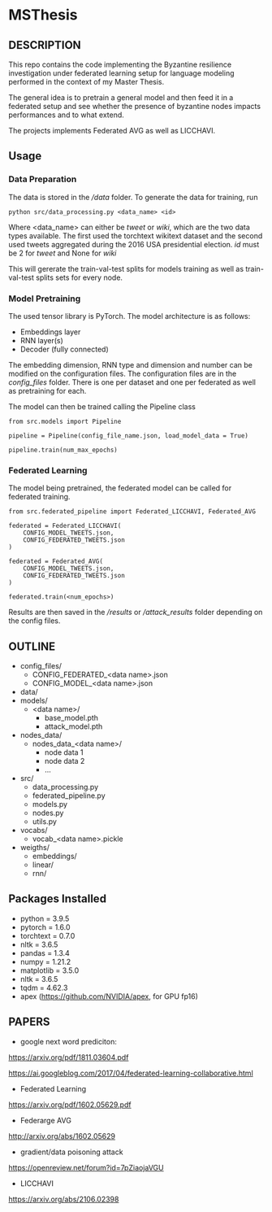 # MSThesis

## DESCRIPTION

This repo contains the code implementing the Byzantine resilience investigation under federated learning setup for language modeling performed in the context of my Master Thesis.

The general idea is to pretrain a general model and then feed it in a federated setup and see whether the presence of byzantine nodes impacts performances and to what extend.

The projects implements Federated AVG as well as LICCHAVI.

## Usage

### Data Preparation

The data is stored in the */data* folder. To generate the data for training, run

```
python src/data_processing.py <data_name> <id>
``` 

Where <data_name> can either be *tweet* or *wiki*, which are the two data types available. The first used the torchtext wikitext dataset and the second used tweets aggregated during the 2016 USA presidential election.
*id* must be 2 for *tweet* and None for *wiki*

This will gererate the train-val-test splits for models training as well as train-val-test splits sets for every node.

### Model Pretraining

The used tensor library is PyTorch. The model architecture is as follows:

- Embeddings layer
- RNN layer(s)
- Decoder (fully connected)

The embedding dimension, RNN type and dimension and number can be modified on the configuration files.
The configuration files are in the *config_files* folder. There is one per dataset and one per federated as well as pretraining for each.

The model can then be trained calling the Pipeline class

```
from src.models import Pipeline

pipeline = Pipeline(config_file_name.json, load_model_data = True)

pipeline.train(num_max_epochs)
```

### Federated Learning

The model being pretrained, the federated model can be called for federated training.

```
from src.federated_pipeline import Federated_LICCHAVI, Federated_AVG

federated = Federated_LICCHAVI(
    CONFIG_MODEL_TWEETS.json,
    CONFIG_FEDERATED_TWEETS.json
)

federated = Federated_AVG(
    CONFIG_MODEL_TWEETS.json,
    CONFIG_FEDERATED_TWEETS.json
)

federated.train(<num_epochs>)
```
Results are then saved in the */results* or */attack_results* folder depending on the config files.

## OUTLINE

- config_files/
  - CONFIG_FEDERATED_\<data name\>.json
  - CONFIG_MODEL_\<data name\>.json
- data/
- models/
  - \<data name\>/
    - base_model.pth
    - attack_model.pth
- nodes_data/
  - nodes_data_\<data name\>/
    - node data 1
    - node data 2
    - ...
- src/
    - data_processing.py
    - federated_pipeline.py
    - models.py
    - nodes.py
    - utils.py
- vocabs/
    - vocab_\<data name\>.pickle
- weigths/
    - embeddings/
    - linear/
    - rnn/

## Packages Installed

- python = 3.9.5
- pytorch = 1.6.0
- torchtext = 0.7.0
- nltk = 3.6.5
- pandas = 1.3.4
- numpy = 1.21.2
- matplotlib = 3.5.0
- nltk = 3.6.5
- tqdm = 4.62.3
- apex (https://github.com/NVIDIA/apex, for GPU fp16)

## PAPERS

- google next word prediciton:

https://arxiv.org/pdf/1811.03604.pdf

https://ai.googleblog.com/2017/04/federated-learning-collaborative.html

- Federated Learning

https://arxiv.org/pdf/1602.05629.pdf

- Federarge AVG

http://arxiv.org/abs/1602.05629

- gradient/data poisoning attack

https://openreview.net/forum?id=7pZiaojaVGU

- LICCHAVI

https://arxiv.org/abs/2106.02398